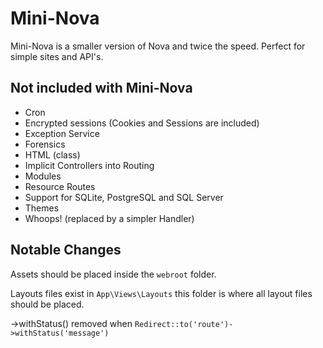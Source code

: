 # Mini-Nova

Mini-Nova is a smaller version of Nova and twice the speed. Perfect for simple sites and API's.

## Not included with Mini-Nova
* Cron
* Encrypted sessions (Cookies and Sessions are included)
* Exception Service
* Forensics
* HTML (class)
* Implicit Controllers into Routing
* Modules
* Resource Routes
* Support for SQLite, PostgreSQL and SQL Server
* Themes
* Whoops! (replaced by a simpler Handler)

## Notable Changes

Assets should be placed inside the `webroot` folder.

Layouts files exist in `App\Views\Layouts` this folder is where all layout files should be placed.

->withStatus() removed when `Redirect::to('route')->withStatus('message')`
